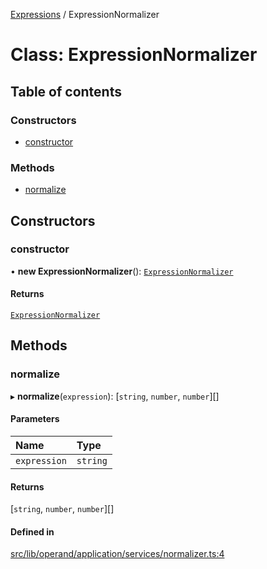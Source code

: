 [Expressions](../README.md) / ExpressionNormalizer

# Class: ExpressionNormalizer

## Table of contents

### Constructors

- [constructor](ExpressionNormalizer.md#constructor)

### Methods

- [normalize](ExpressionNormalizer.md#normalize)

## Constructors

### constructor

• **new ExpressionNormalizer**(): [`ExpressionNormalizer`](ExpressionNormalizer.md)

#### Returns

[`ExpressionNormalizer`](ExpressionNormalizer.md)

## Methods

### normalize

▸ **normalize**(`expression`): [`string`, `number`, `number`][]

#### Parameters

| Name | Type |
| :------ | :------ |
| `expression` | `string` |

#### Returns

[`string`, `number`, `number`][]

#### Defined in

[src/lib/operand/application/services/normalizer.ts:4](https://github.com/data7expressions/3xpr/blob/383dad40c3415837443b6ccd0c7960abae2de02b/src/lib/operand/application/services/normalizer.ts#L4)
